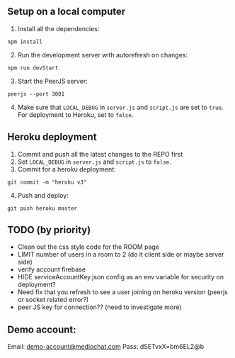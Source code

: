 ## Setup on a local computer
1. Install all the dependencies:
```
npm install
```
2. Run the development server with autorefresh on changes:
```
npm run devStart
```
3. Start the PeerJS server:
```
peerjs --port 3001
```
4. Make sure that ```LOCAL_DEBUG``` in ```server.js``` and ```script.js``` are set to ```true```. For deployment to Heroku, set to ```false```.

## Heroku deployment
1. Commit and push all the latest changes to the REPO first
2. Set ```LOCAL_DEBUG``` in ```server.js``` and ```script.js``` to ```false```.
3. Commit for a heroku deployment: 
```
git commit -m "heroku v3"
```
4. Push and deploy:
```
git push heroku master
```


## TODO (by priority)
- Clean out the css style code for the ROOM page
- LIMIT number of users in a room to 2 (do it client side or maybe server side)
- verify account firebase
- HIDE serviceAccountKey.json config as an env variable for security on deployment?
- Need fix that you refresh to see a user joining on heroku version (peerjs or socket related error?)
- peer JS key for connection?? (need to investigate more)

## Demo account:
Email: demo-account@mediochat.com
Pass: dSETvxX=bm6EL2@b

